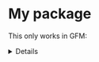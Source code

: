 # My package

This only works in GFM:

<details>

## Some header

```r
foo <- rnorm(123)
```
</details>
